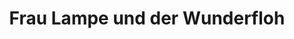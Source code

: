 ---
title: "Frau Lampe und der Wunderfloh"
url: /oldenburg/frau-lampe-und-der-wunderfloh/
shop: Babysachen
---